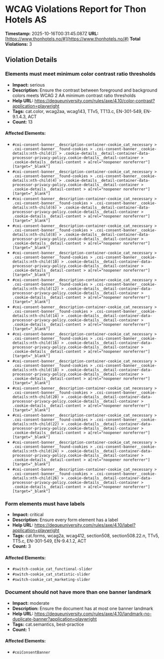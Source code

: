 # WCAG Violations Report for Thon Hotels AS

**Timestamp:** 2025-10-16T00:31:45.087Z
**URL:** [https://www.thonhotels.no/#](https://www.thonhotels.no/#)
**Total Violations:** 3

## Violation Details

### Elements must meet minimum color contrast ratio thresholds

- **Impact:** serious
- **Description:** Ensure the contrast between foreground and background colors meets WCAG 2 AA minimum contrast ratio thresholds
- **Help URL:** https://dequeuniversity.com/rules/axe/4.10/color-contrast?application=playwright
- **Tags:** cat.color, wcag2aa, wcag143, TTv5, TT13.c, EN-301-549, EN-9.1.4.3, ACT
- **Count:** 13

#### Affected Elements:

- `#coi-consent-banner__description-container-cookie_cat_necessary > .coi-consent-banner__found-cookies > .coi-consent-banner__cookie-details:nth-child(2) > .cookie-details__detail-container-data-processor-privacy-policy.cookie-details__detail-container > .cookie-details__detail-content > a[rel="noopener noreferrer"][target="_blank"]`
- `#coi-consent-banner__description-container-cookie_cat_necessary > .coi-consent-banner__found-cookies > .coi-consent-banner__cookie-details:nth-child(4) > .cookie-details__detail-container-data-processor-privacy-policy.cookie-details__detail-container > .cookie-details__detail-content > a[rel="noopener noreferrer"][target="_blank"]`
- `#coi-consent-banner__description-container-cookie_cat_necessary > .coi-consent-banner__found-cookies > .coi-consent-banner__cookie-details:nth-child(6) > .cookie-details__detail-container-data-processor-privacy-policy.cookie-details__detail-container > .cookie-details__detail-content > a[rel="noopener noreferrer"][target="_blank"]`
- `#coi-consent-banner__description-container-cookie_cat_necessary > .coi-consent-banner__found-cookies > .coi-consent-banner__cookie-details:nth-child(8) > .cookie-details__detail-container-data-processor-privacy-policy.cookie-details__detail-container > .cookie-details__detail-content > a[rel="noopener noreferrer"][target="_blank"]`
- `#coi-consent-banner__description-container-cookie_cat_necessary > .coi-consent-banner__found-cookies > .coi-consent-banner__cookie-details:nth-child(10) > .cookie-details__detail-container-data-processor-privacy-policy.cookie-details__detail-container > .cookie-details__detail-content > a[rel="noopener noreferrer"][target="_blank"]`
- `#coi-consent-banner__description-container-cookie_cat_necessary > .coi-consent-banner__found-cookies > .coi-consent-banner__cookie-details:nth-child(12) > .cookie-details__detail-container-data-processor-privacy-policy.cookie-details__detail-container > .cookie-details__detail-content > a[rel="noopener noreferrer"][target="_blank"]`
- `#coi-consent-banner__description-container-cookie_cat_necessary > .coi-consent-banner__found-cookies > .coi-consent-banner__cookie-details:nth-child(14) > .cookie-details__detail-container-data-processor-privacy-policy.cookie-details__detail-container > .cookie-details__detail-content > a[rel="noopener noreferrer"][target="_blank"]`
- `#coi-consent-banner__description-container-cookie_cat_necessary > .coi-consent-banner__found-cookies > .coi-consent-banner__cookie-details:nth-child(16) > .cookie-details__detail-container-data-processor-privacy-policy.cookie-details__detail-container > .cookie-details__detail-content > a[rel="noopener noreferrer"][target="_blank"]`
- `#coi-consent-banner__description-container-cookie_cat_necessary > .coi-consent-banner__found-cookies > .coi-consent-banner__cookie-details:nth-child(18) > .cookie-details__detail-container-data-processor-privacy-policy.cookie-details__detail-container > .cookie-details__detail-content > a[rel="noopener noreferrer"][target="_blank"]`
- `#coi-consent-banner__description-container-cookie_cat_necessary > .coi-consent-banner__found-cookies > .coi-consent-banner__cookie-details:nth-child(20) > .cookie-details__detail-container-data-processor-privacy-policy.cookie-details__detail-container > .cookie-details__detail-content > a[rel="noopener noreferrer"][target="_blank"]`
- `#coi-consent-banner__description-container-cookie_cat_necessary > .coi-consent-banner__found-cookies > .coi-consent-banner__cookie-details:nth-child(22) > .cookie-details__detail-container-data-processor-privacy-policy.cookie-details__detail-container > .cookie-details__detail-content > a[rel="noopener noreferrer"][target="_blank"]`
- `#coi-consent-banner__description-container-cookie_cat_necessary > .coi-consent-banner__found-cookies > .coi-consent-banner__cookie-details:nth-child(24) > .cookie-details__detail-container-data-processor-privacy-policy.cookie-details__detail-container > .cookie-details__detail-content > a[rel="noopener noreferrer"][target="_blank"]`
- `#coi-consent-banner__description-container-cookie_cat_necessary > .coi-consent-banner__found-cookies > .coi-consent-banner__cookie-details:nth-child(26) > .cookie-details__detail-container-data-processor-privacy-policy.cookie-details__detail-container > .cookie-details__detail-content > a[rel="noopener noreferrer"][target="_blank"]`

### Form elements must have labels

- **Impact:** critical
- **Description:** Ensure every form element has a label
- **Help URL:** https://dequeuniversity.com/rules/axe/4.10/label?application=playwright
- **Tags:** cat.forms, wcag2a, wcag412, section508, section508.22.n, TTv5, TT5.c, EN-301-549, EN-9.4.1.2, ACT
- **Count:** 3

#### Affected Elements:

- `#switch-cookie_cat_functional-slider`
- `#switch-cookie_cat_statistic-slider`
- `#switch-cookie_cat_marketing-slider`

### Document should not have more than one banner landmark

- **Impact:** moderate
- **Description:** Ensure the document has at most one banner landmark
- **Help URL:** https://dequeuniversity.com/rules/axe/4.10/landmark-no-duplicate-banner?application=playwright
- **Tags:** cat.semantics, best-practice
- **Count:** 1

#### Affected Elements:

- `#coiConsentBanner`
